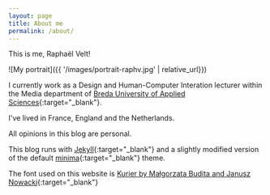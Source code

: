 ```yaml
---
layout: page
title: About me
permalink: /about/
---
```


This is me, Raphaël Velt!

![My portrait]({{ '/images/portrait-raphv.jpg' | relative_url}})

I currently work as a Design and Human-Computer Interation lecturer within the Media department of [Breda University of Applied Sciences](https://www.buas.nl/){:target="_blank"}.

I've lived in France, England and the Netherlands.

All opinions in this blog are personal.

This blog runs with [Jekyll](https://jekyllrb.com/){:target="_blank"} and a slightly modified version of the default [minima](https://github.com/jekyll/minima){:target="_blank"} theme.

The font used on this website is [Kurier by Małgorzata Budita and Janusz Nowacki](https://jmn.pl/typografia/kurier-i-iwona/){:target="_blank"}
